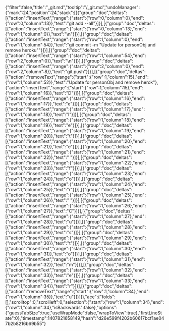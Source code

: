 {"filter":false,"title":"_git.md","tooltip":"/_git.md","undoManager":{"mark":24,"position":24,"stack":[[{"group":"doc","deltas":[{"action":"insertText","range":{"start":{"row":0,"column":0},"end":{"row":0,"column":13}},"text":"git add --all"}]}],[{"group":"doc","deltas":[{"action":"insertText","range":{"start":{"row":0,"column":13},"end":{"row":1,"column":0}},"text":"\n"}]}],[{"group":"doc","deltas":[{"action":"insertText","range":{"start":{"row":1,"column":0},"end":{"row":1,"column":54}},"text":"git commit -m \"Update for personObj and remove heroku\""}]}],[{"group":"doc","deltas":[{"action":"insertText","range":{"start":{"row":1,"column":54},"end":{"row":2,"column":0}},"text":"\n"}]}],[{"group":"doc","deltas":[{"action":"insertText","range":{"start":{"row":2,"column":0},"end":{"row":2,"column":8}},"text":"git push"}]}],[{"group":"doc","deltas":[{"action":"removeText","range":{"start":{"row":1,"column":15},"end":{"row":1,"column":52}},"text":"Update for personObj and remove herok"},{"action":"insertText","range":{"start":{"row":1,"column":15},"end":{"row":1,"column":16}},"text":"D"}]}],[{"group":"doc","deltas":[{"action":"insertText","range":{"start":{"row":1,"column":16},"end":{"row":1,"column":17}},"text":"e"}]}],[{"group":"doc","deltas":[{"action":"insertText","range":{"start":{"row":1,"column":17},"end":{"row":1,"column":18}},"text":"l"}]}],[{"group":"doc","deltas":[{"action":"insertText","range":{"start":{"row":1,"column":18},"end":{"row":1,"column":19}},"text":"e"}]}],[{"group":"doc","deltas":[{"action":"insertText","range":{"start":{"row":1,"column":19},"end":{"row":1,"column":20}},"text":"t"}]}],[{"group":"doc","deltas":[{"action":"insertText","range":{"start":{"row":1,"column":20},"end":{"row":1,"column":21}},"text":"e"}]}],[{"group":"doc","deltas":[{"action":"insertText","range":{"start":{"row":1,"column":21},"end":{"row":1,"column":22}},"text":" "}]}],[{"group":"doc","deltas":[{"action":"insertText","range":{"start":{"row":1,"column":22},"end":{"row":1,"column":23}},"text":"f"}]}],[{"group":"doc","deltas":[{"action":"insertText","range":{"start":{"row":1,"column":23},"end":{"row":1,"column":24}},"text":"o"}]}],[{"group":"doc","deltas":[{"action":"insertText","range":{"start":{"row":1,"column":24},"end":{"row":1,"column":25}},"text":"r"}]}],[{"group":"doc","deltas":[{"action":"insertText","range":{"start":{"row":1,"column":25},"end":{"row":1,"column":26}},"text":" "}]}],[{"group":"doc","deltas":[{"action":"insertText","range":{"start":{"row":1,"column":26},"end":{"row":1,"column":27}},"text":"C"}]}],[{"group":"doc","deltas":[{"action":"insertText","range":{"start":{"row":1,"column":27},"end":{"row":1,"column":28}},"text":"u"}]}],[{"group":"doc","deltas":[{"action":"insertText","range":{"start":{"row":1,"column":28},"end":{"row":1,"column":29}},"text":"s"}]}],[{"group":"doc","deltas":[{"action":"insertText","range":{"start":{"row":1,"column":29},"end":{"row":1,"column":30}},"text":"t"}]}],[{"group":"doc","deltas":[{"action":"insertText","range":{"start":{"row":1,"column":30},"end":{"row":1,"column":31}},"text":"o"}]}],[{"group":"doc","deltas":[{"action":"insertText","range":{"start":{"row":1,"column":31},"end":{"row":1,"column":32}},"text":"m"}]}],[{"group":"doc","deltas":[{"action":"insertText","range":{"start":{"row":1,"column":32},"end":{"row":1,"column":33}},"text":"e"}]}],[{"group":"doc","deltas":[{"action":"insertText","range":{"start":{"row":1,"column":33},"end":{"row":1,"column":34}},"text":"r"}]}],[{"group":"doc","deltas":[{"action":"removeText","range":{"start":{"row":1,"column":34},"end":{"row":1,"column":35}},"text":"u"}]}]]},"ace":{"folds":[],"scrolltop":0,"scrollleft":0,"selection":{"start":{"row":1,"column":34},"end":{"row":1,"column":34},"isBackwards":false},"options":{"guessTabSize":true,"useWrapMode":false,"wrapToView":true},"firstLineState":0},"timestamp":1407821658149,"hash":"d26e599f4202b60617bcf1ae047b2b8216b69b55"}